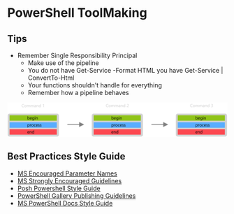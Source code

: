 # PowerShell ToolMaking #

## Tips ##
* Remember Single Responsibility Principal
  * Make use of the pipeline
  * You do not have Get-Service -Format HTML you have Get-Service | ConvertTo-Html
  * Your functions shouldn't handle for everything
  * Remember how a pipeline behaves

![PowerShell Pipeline](/Images/blocksPipeline.svg)

## Best Practices Style Guide ##
* [MS Encouraged Parameter Names](https://docs.microsoft.com/en-us/powershell/scripting/developer/cmdlet/standard-cmdlet-parameter-names-and-types?view=powershell-7.1)
* [MS Strongly Encouraged Guidelines](https://docs.microsoft.com/en-us/powershell/scripting/developer/cmdlet/strongly-encouraged-development-guidelines?view=powershell-5.1)
* [Posh Powershell Style Guide](https://poshcode.gitbook.io/powershell-practice-and-style/)
* [PowerShell Gallery Publishing Guidelines](https://docs.microsoft.com/en-us/powershell/scripting/gallery/concepts/publishing-guidelines?view=powershell-7.1)
* [MS PowerShell Docs Style Guide](https://docs.microsoft.com/en-us/powershell/scripting/community/contributing/powershell-style-guide?view=powershell-7.1)
